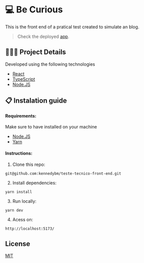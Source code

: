 # 💻 Be Curious

 This is the front end of a pratical test created to simulate an blog. 
 
> Check the deployed [app](https://be-curious-omega.vercel.app/).

## 🧑🏻‍💻 Project Details
Developed using the following technologies
- [React](https://react.dev/)
- [TypeScript](https://www.typescriptlang.org/)
- [Node.JS](https://nodejs.org/en)

##  📋 Instalation guide
#### Requirements:
Make sure to have installed on your machine
- [Node.JS](https://nodejs.org/en)
- [Yarn](https://yarnpkg.com/)

#### Instructions:
1. Clone this repo: 

`git@github.com:kennedybm/teste-tecnico-front-end.git`

2. Install dependencies: 

`yarn install`

3. Run locally: 

`yarn dev`

4. Acess on: 

`http://localhost:5173/`

## License

[MIT](https://github.com/kennedybm/teste-tecnico-front-end/blob/main/LICENSE)
